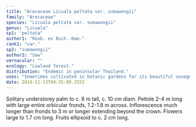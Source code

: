 ```yaml
---
title: "Arecaceae Licuala peltata var. sumawongii"
family: "Arecaceae"
species: "Licuala peltata var. sumawongii"
genus: "Licuala"
sp1: "peltata"
author1: "Roxb. ex Buch.-Ham."
rank1: "var."
sp2: "sumawongii"
author2: "Saw"
vernacular: ""
ecology: "Lowland forest."
distribution: "Endemic in peninsular Thailand."
uses: "Sometimes cultivated in botanic gardens for its beautiful unsegmented fronds."
date: 2019-11-13T09:35:09.255Z
---
```

Solitary understorey palm to c. 6 m tall, c. 10 cm diam. Petiole 2-4 m long with large entire orbicular fronds, 1.2-1.8 m across. Inflorescence much longer than fronds to 3 m or longer extending beyond the crown. Flowers large to 1.7 cm long. Fruits ellipsoid to c. 2 cm long.